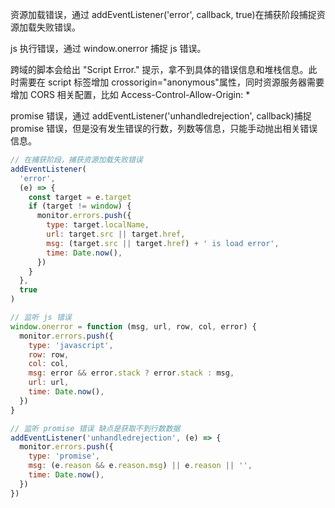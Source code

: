 资源加载错误，通过 addEventListener('error', callback, true)在捕获阶段捕捉资源加载失败错误。

js 执行错误，通过 window.onerror 捕捉 js 错误。

跨域的脚本会给出 "Script Error." 提示，拿不到具体的错误信息和堆栈信息。此时需要在 script 标签增加 crossorigin="anonymous"属性，同时资源服务器需要增加 CORS 相关配置，比如 Access-Control-Allow-Origin: \*

promise 错误，通过 addEventListener('unhandledrejection', callback)捕捉 promise 错误，但是没有发生错误的行数，列数等信息，只能手动抛出相关错误信息。

```js
// 在捕获阶段，捕获资源加载失败错误
addEventListener(
  'error',
  (e) => {
    const target = e.target
    if (target != window) {
      monitor.errors.push({
        type: target.localName,
        url: target.src || target.href,
        msg: (target.src || target.href) + ' is load error',
        time: Date.now(),
      })
    }
  },
  true
)

// 监听 js 错误
window.onerror = function (msg, url, row, col, error) {
  monitor.errors.push({
    type: 'javascript',
    row: row,
    col: col,
    msg: error && error.stack ? error.stack : msg,
    url: url,
    time: Date.now(),
  })
}

// 监听 promise 错误 缺点是获取不到行数数据
addEventListener('unhandledrejection', (e) => {
  monitor.errors.push({
    type: 'promise',
    msg: (e.reason && e.reason.msg) || e.reason || '',
    time: Date.now(),
  })
})
```

